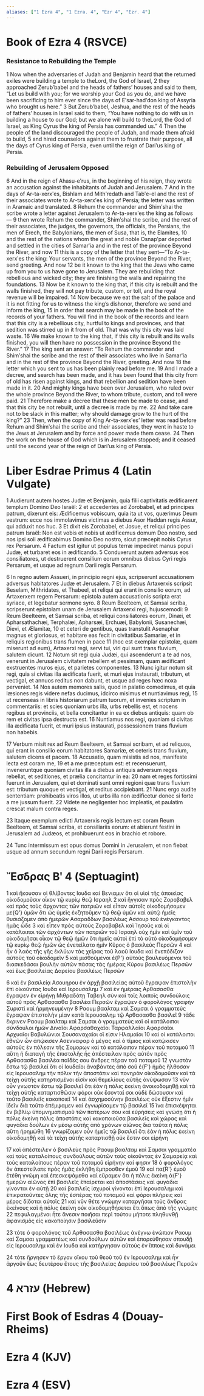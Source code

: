 ```yaml
---
aliases: ["1 Ezra 4", "1 Ezra. 4", "Ezr 4", "Ezr. 4"]
---
```



# Book of Ezra 4 (RSVCE)

### Resistance to Rebuilding the Temple
1 Now when the adversaries of Judah and Benjamin heard that the returned exiles were building a temple to theLord, the God of Israel,
2 they approached Zerubʹbabel and the heads of fathers’ houses and said to them, “Let us build with you; for we worship your God as you do, and we have been sacrificing to him ever since the days of Eʹsar-hadʹdon king of Assyria who brought us here.”
3 But Zerubʹbabel, Jeshua, and the rest of the heads of fathers’ houses in Israel said to them, “You have nothing to do with us in building a house to our God; but we alone will build to theLord, the God of Israel, as King Cyrus the king of Persia has commanded us.”
4 Then the people of the land discouraged the people of Judah, and made them afraid to build,
5 and hired counselors against them to frustrate their purpose, all the days of Cyrus king of Persia, even until the reign of Dariʹus king of Persia.
### Rebuilding of Jerusalem Opposed
6 And in the reign of Ahasu-eʹrus, in the beginning of his reign, they wrote an accusation against the inhabitants of Judah and Jerusalem.
7 And in the days of Ar-ta-xerxʹes, Bishlam and Mithʹredath and Tabʹe-el and the rest of their associates wrote to Ar-ta-xerxʹes king of Persia; the letter was written in Aramaic and translated.
8 Rehum the commander and Shimʹshai the scribe wrote a letter against Jerusalem to Ar-ta-xerxʹes the king as follows—
9 then wrote Rehum the commander, Shimʹshai the scribe, and the rest of their associates, the judges, the governors, the officials, the Persians, the men of Erech, the Babylonians, the men of Susa, that is, the Elamites,
10 and the rest of the nations whom the great and noble Osnapʹpar deported and settled in the cities of Samarʹia and in the rest of the province Beyond the River, and now
11 this is a copy of the letter that they sent—“To Ar-ta-xerxʹes the king: Your servants, the men of the province Beyond the River, send greeting. And now
12 be it known to the king that the Jews who came up from you to us have gone to Jerusalem. They are rebuilding that rebellious and wicked city; they are finishing the walls and repairing the foundations.
13 Now be it known to the king that, if this city is rebuilt and the walls finished, they will not pay tribute, custom, or toll, and the royal revenue will be impaired.
14 Now because we eat the salt of the palace and it is not fitting for us to witness the king’s dishonor, therefore we send and inform the king,
15 in order that search may be made in the book of the records of your fathers. You will find in the book of the records and learn that this city is a rebellious city, hurtful to kings and provinces, and that sedition was stirred up in it from of old. That was why this city was laid waste.
16 We make known to the king that, if this city is rebuilt and its walls finished, you will then have no possession in the province Beyond the River.”
17 The king sent an answer: “To Rehum the commander and Shimʹshai the scribe and the rest of their associates who live in Samarʹia and in the rest of the province Beyond the River, greeting. And now
18 the letter which you sent to us has been plainly read before me.
19 And I made a decree, and search has been made, and it has been found that this city from of old has risen against kings, and that rebellion and sedition have been made in it.
20 And mighty kings have been over Jerusalem, who ruled over the whole province Beyond the River, to whom tribute, custom, and toll were paid.
21 Therefore make a decree that these men be made to cease, and that this city be not rebuilt, until a decree is made by me.
22 And take care not to be slack in this matter; why should damage grow to the hurt of the king?”
23 Then, when the copy of King Ar-ta-xerxʹes’ letter was read before Rehum and Shimʹshai the scribe and their associates, they went in haste to the Jews at Jerusalem and by force and power made them cease.
24 Then the work on the house of God which is in Jerusalem stopped; and it ceased until the second year of the reign of Dariʹus king of Persia.


# Liber Esdrae Primus 4 (Latin Vulgate)

1 Audierunt autem hostes Judæ et Benjamin, quia filii captivitatis ædificarent templum Domino Deo Israël:
2 et accedentes ad Zorobabel, et ad principes patrum, dixerunt eis: Ædificemus vobiscum, quia ita ut vos, quærimus Deum vestrum: ecce nos immolavimus victimas a diebus Asor Haddan regis Assur, qui adduxit nos huc.
3 Et dixit eis Zorobabel, et Josue, et reliqui principes patrum Israël: Non est vobis et nobis ut ædificemus domum Deo nostro, sed nos ipsi soli ædificabimus Domino Deo nostro, sicut præcepit nobis Cyrus rex Persarum.
4 Factum est igitur ut populus terræ impediret manus populi Judæ, et turbaret eos in ædificando.
5 Conduxerunt autem adversus eos consiliatores, ut destruerent consilium eorum omnibus diebus Cyri regis Persarum, et usque ad regnum Darii regis Persarum.

6 In regno autem Assueri, in principio regni ejus, scripserunt accusationem adversus habitatores Judæ et Jerusalem.
7 Et in diebus Artaxerxis scripsit Beselam, Mithridates, et Thabeel, et reliqui qui erant in consilio eorum, ad Artaxerxem regem Persarum: epistola autem accusationis scripta erat syriace, et legebatur sermone syro.
8 Reum Beelteem, et Samsai scriba, scripserunt epistolam unam de Jerusalem Artaxerxi regi, hujuscemodi:
9 Reum Beelteem, et Samsai scriba, et reliqui consiliatores eorum, Dinæi, et Apharsathachæi, Terphalæi, Apharsæi, Erchuæi, Babylonii, Susanechæi, Dievi, et Ælamitæ,
10 et ceteri de gentibus, quas transtulit Asenaphar magnus et gloriosus, et habitare eas fecit in civitatibus Samariæ, et in reliquis regionibus trans flumen in pace
11 (hoc est exemplar epistolæ, quam miserunt ad eum), Artaxerxi regi, servi tui, viri qui sunt trans fluvium, salutem dicunt.
12 Notum sit regi quia Judæi, qui ascenderunt a te ad nos, venerunt in Jerusalem civitatem rebellem et pessimam, quam ædificant exstruentes muros ejus, et parietes componentes.
13 Nunc igitur notum sit regi, quia si civitas illa ædificata fuerit, et muri ejus instaurati, tributum, et vectigal, et annuos reditus non dabunt, et usque ad reges hæc noxa perveniet.
14 Nos autem memores salis, quod in palatio comedimus, et quia læsiones regis videre nefas ducimus, idcirco misimus et nuntiavimus regi,
15 ut recenseas in libris historiarum patrum tuorum, et invenies scriptum in commentariis: et scies quoniam urbs illa, urbs rebellis est, et nocens regibus et provinciis, et bella concitantur in ea ex diebus antiquis: quam ob rem et civitas ipsa destructa est.
16 Nuntiamus nos regi, quoniam si civitas illa ædificata fuerit, et muri ipsius instaurati, possessionem trans fluvium non habebis.

17 Verbum misit rex ad Reum Beelteem, et Samsai scribam, et ad reliquos, qui erant in consilio eorum habitatores Samariæ, et ceteris trans fluvium, salutem dicens et pacem.
18 Accusatio, quam misistis ad nos, manifeste lecta est coram me,
19 et a me præceptum est: et recensuerunt, inveneruntque quoniam civitas illa a diebus antiquis adversum reges rebellat, et seditiones, et prælia concitantur in ea:
20 nam et reges fortissimi fuerunt in Jerusalem, qui et dominati sunt omni regioni quæ trans fluvium est: tributum quoque et vectigal, et reditus accipiebant.
21 Nunc ergo audite sententiam: prohibeatis viros illos, ut urbs illa non ædificetur donec si forte a me jussum fuerit.
22 Videte ne negligenter hoc impleatis, et paulatim crescat malum contra reges.

23 Itaque exemplum edicti Artaxerxis regis lectum est coram Reum Beelteem, et Samsai scriba, et consiliariis eorum: et abierunt festini in Jerusalem ad Judæos, et prohibuerunt eos in brachio et robore.

24 Tunc intermissum est opus domus Domini in Jerusalem, et non fiebat usque ad annum secundum regni Darii regis Persarum.


# Ἔσδρας Βʹ 4 (Septuagint)

1 καὶ ἤκουσαν οἱ θλίβοντες Ιουδα καὶ Βενιαμιν ὅτι οἱ υἱοὶ τῆς ἀποικίας οἰκοδομοῦσιν οἶκον τῷ κυρίῳ θεῷ Ισραηλ
2 καὶ ἤγγισαν πρὸς Ζοροβαβελ καὶ πρὸς τοὺς ἄρχοντας τῶν πατριῶν καὶ εἶπαν αὐτοῖς οἰκοδομήσομεν με{Q'} ὑμῶν ὅτι ὡς ὑμεῖς ἐκζητοῦμεν τῷ θεῷ ὑμῶν καὶ αὐτῷ ἡμεῖς θυσιάζομεν ἀπὸ ἡμερῶν Ασαραδδων βασιλέως Ασσουρ τοῦ ἐνέγκαντος ἡμᾶς ὧδε
3 καὶ εἶπεν πρὸς αὐτοὺς Ζοροβαβελ καὶ Ἰησοῦς καὶ οἱ κατάλοιποι τῶν ἀρχόντων τῶν πατριῶν τοῦ Ισραηλ οὐχ ἡμῖν καὶ ὑμῖν τοῦ οἰκοδομῆσαι οἶκον τῷ θεῷ ἡμῶν ὅτι ἡμεῖς αὐτοὶ ἐπὶ τὸ αὐτὸ οἰκοδομήσομεν τῷ κυρίῳ θεῷ ἡμῶν ὡς ἐνετείλατο ἡμῖν Κῦρος ὁ βασιλεὺς Περσῶν
4 καὶ ἦν ὁ λαὸς τῆς γῆς ἐκλύων τὰς χεῖρας τοῦ λαοῦ Ιουδα καὶ ἐνεπόδιζον αὐτοὺς τοῦ οἰκοδομεῖν
5 καὶ μισθούμενοι ἐ{P'} αὐτοὺς βουλευόμενοι τοῦ διασκεδάσαι βουλὴν αὐτῶν πάσας τὰς ἡμέρας Κύρου βασιλέως Περσῶν καὶ ἕως βασιλείας Δαρείου βασιλέως Περσῶν

6 καὶ ἐν βασιλείᾳ Ασουηρου ἐν ἀρχῇ βασιλείας αὐτοῦ ἔγραψαν ἐπιστολὴν ἐπὶ οἰκοῦντας Ιουδα καὶ Ιερουσαλημ
7 καὶ ἐν ἡμέραις Αρθασασθα ἔγραψεν ἐν εἰρήνῃ Μιθραδάτῃ Ταβεηλ σὺν καὶ τοῖς λοιποῖς συνδούλοις αὐτοῦ πρὸς Αρθασασθα βασιλέα Περσῶν ἔγραψεν ὁ φορολόγος γραφὴν Συριστὶ καὶ ἡρμηνευμένην
8 Ραουμ βααλταμ καὶ Σαμσαι ὁ γραμματεὺς ἔγραψαν ἐπιστολὴν μίαν κατὰ Ιερουσαλημ τῷ Αρθασασθα βασιλεῖ
9 τάδε ἔκρινεν Ραουμ βααλταμ καὶ Σαμσαι ὁ γραμματεὺς καὶ οἱ κατάλοιποι σύνδουλοι ἡμῶν Διναῖοι Αφαρσαθαχαῖοι Ταρφαλλαῖοι Αφαρσαῖοι Αρχυαῖοι Βαβυλώνιοι Σουσαναχαῖοι οἵ εἰσιν Ηλαμαῖοι
10 καὶ οἱ κατάλοιποι ἐθνῶν ὧν ἀπῴκισεν Ασενναφαρ ὁ μέγας καὶ ὁ τίμιος καὶ κατῴκισεν αὐτοὺς ἐν πόλεσιν τῆς Σομορων καὶ τὸ κατάλοιπον πέραν τοῦ ποταμοῦ
11 αὕτη ἡ διαταγὴ τῆς ἐπιστολῆς ἧς ἀπέστειλαν πρὸς αὐτόν πρὸς Αρθασασθα βασιλέα παῖδές σου ἄνδρες πέραν τοῦ ποταμοῦ
12 γνωστὸν ἔστω τῷ βασιλεῖ ὅτι οἱ Ιουδαῖοι ἀναβάντες ἀπὸ σοῦ ἐ{F'} ἡμᾶς ἤλθοσαν εἰς Ιερουσαλημ τὴν πόλιν τὴν ἀποστάτιν καὶ πονηρὰν οἰκοδομοῦσιν καὶ τὰ τείχη αὐτῆς κατηρτισμένοι εἰσίν καὶ θεμελίους αὐτῆς ἀνύψωσαν
13 νῦν οὖν γνωστὸν ἔστω τῷ βασιλεῖ ὅτι ἐὰν ἡ πόλις ἐκείνη ἀνοικοδομηθῇ καὶ τὰ τείχη αὐτῆς καταρτισθῶσιν φόροι οὐκ ἔσονταί σοι οὐδὲ δώσουσιν καὶ τοῦτο βασιλεῖς κακοποιεῖ
14 καὶ ἀσχημοσύνην βασιλέως οὐκ ἔξεστιν ἡμῖν ἰδεῖν διὰ τοῦτο ἐπέμψαμεν καὶ ἐγνωρίσαμεν τῷ βασιλεῖ
15 ἵνα ἐπισκέψηται ἐν βιβλίῳ ὑπομνηματισμοῦ τῶν πατέρων σου καὶ εὑρήσεις καὶ γνώσῃ ὅτι ἡ πόλις ἐκείνη πόλις ἀποστάτις καὶ κακοποιοῦσα βασιλεῖς καὶ χώρας καὶ φυγάδια δούλων ἐν μέσῳ αὐτῆς ἀπὸ χρόνων αἰῶνος διὰ ταῦτα ἡ πόλις αὕτη ἠρημώθη
16 γνωρίζομεν οὖν ἡμεῖς τῷ βασιλεῖ ὅτι ἐὰν ἡ πόλις ἐκείνη οἰκοδομηθῇ καὶ τὰ τείχη αὐτῆς καταρτισθῇ οὐκ ἔστιν σοι εἰρήνη

17 καὶ ἀπέστειλεν ὁ βασιλεὺς πρὸς Ραουμ βααλταμ καὶ Σαμσαι γραμματέα καὶ τοὺς καταλοίπους συνδούλους αὐτῶν τοὺς οἰκοῦντας ἐν Σαμαρείᾳ καὶ τοὺς καταλοίπους πέραν τοῦ ποταμοῦ εἰρήνην καί φησιν
18 ὁ φορολόγος ὃν ἀπεστείλατε πρὸς ἡμᾶς ἐκλήθη ἔμπροσθεν ἐμοῦ
19 καὶ πα{R'} ἐμοῦ ἐτέθη γνώμη καὶ ἐπεσκεψάμεθα καὶ εὕραμεν ὅτι ἡ πόλις ἐκείνη ἀ{F'} ἡμερῶν αἰῶνος ἐπὶ βασιλεῖς ἐπαίρεται καὶ ἀποστάσεις καὶ φυγάδια γίνονται ἐν αὐτῇ
20 καὶ βασιλεῖς ἰσχυροὶ γίνονται ἐπὶ Ιερουσαλημ καὶ ἐπικρατοῦντες ὅλης τῆς ἑσπέρας τοῦ ποταμοῦ καὶ φόροι πλήρεις καὶ μέρος δίδοται αὐτοῖς
21 καὶ νῦν θέτε γνώμην καταργῆσαι τοὺς ἄνδρας ἐκείνους καὶ ἡ πόλις ἐκείνη οὐκ οἰκοδομηθήσεται ἔτι ὅπως ἀπὸ τῆς γνώμης
22 πεφυλαγμένοι ἦτε ἄνεσιν ποιῆσαι περὶ τούτου μήποτε πληθυνθῇ ἀφανισμὸς εἰς κακοποίησιν βασιλεῦσιν

23 τότε ὁ φορολόγος τοῦ Αρθασασθα βασιλέως ἀνέγνω ἐνώπιον Ραουμ καὶ Σαμσαι γραμματέως καὶ συνδούλων αὐτῶν καὶ ἐπορεύθησαν σπουδῇ εἰς Ιερουσαλημ καὶ ἐν Ιουδα καὶ κατήργησαν αὐτοὺς ἐν ἵπποις καὶ δυνάμει

24 τότε ἤργησεν τὸ ἔργον οἴκου τοῦ θεοῦ τοῦ ἐν Ιερουσαλημ καὶ ἦν ἀργοῦν ἕως δευτέρου ἔτους τῆς βασιλείας Δαρείου τοῦ βασιλέως Περσῶν


# 4 עזרא (Hebrew)


# First Book of Esdras 4 (Douay-Rheims)


# Ezra 4 (KJV)


# Ezra 4 (ESV)

